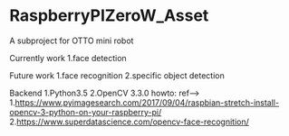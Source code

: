 # RaspberryPIZeroW_Asset
A subproject for OTTO mini robot

Currently work
1.face detection

Future work
1.face recognition
2.specific object detection

Backend
1.Python3.5
2.OpenCV 3.3.0
  howto:
    ref--> 
    1.https://www.pyimagesearch.com/2017/09/04/raspbian-stretch-install-opencv-3-python-on-your-raspberry-pi/
    2.https://www.superdatascience.com/opencv-face-recognition/
    

